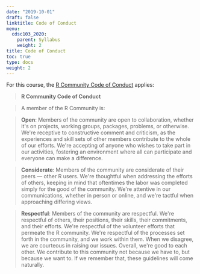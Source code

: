 ```yaml
---
date: "2019-10-01"
draft: false
linktitle: Code of Conduct
menu:
  cdsc103_2020:
    parent: Syllabus
    weight: 2
title: Code of Conduct
toc: true
type: docs
weight: 2
---
```



For this course, the [R Community Code of Conduct](https://wiki.r-consortium.org/view/R_Consortium_and_the_R_Community_Code_of_Conduct) applies:

> **R Community Code of Conduct**

> A member of the R Community is: 

> **Open**: Members of the community are open to collaboration, whether it's on projects, working groups, packages, problems, or otherwise. We're receptive to constructive comment and criticism, as the experiences and skill sets of other members contribute to the whole of our efforts. We're accepting of anyone who wishes to take part in our activities, fostering an environment where all can participate and everyone can make a difference. 

> **Considerate**: Members of the community are considerate of their peers — other R users. We're thoughtful when addressing the efforts of others, keeping in mind that oftentimes the labor was completed simply for the good of the community. We're attentive in our communications, whether in person or online, and we're tactful when approaching differing views. 

> **Respectful**: Members of the community are respectful. We're respectful of others, their positions, their skills, their commitments, and their efforts. We're respectful of the volunteer efforts that permeate the R community. We're respectful of the processes set forth in the community, and we work within them. When we disagree, we are courteous in raising our issues. 
Overall, we're good to each other. We contribute to this community not because we have to, but because we want to. If we remember that, these guidelines will come naturally. 


